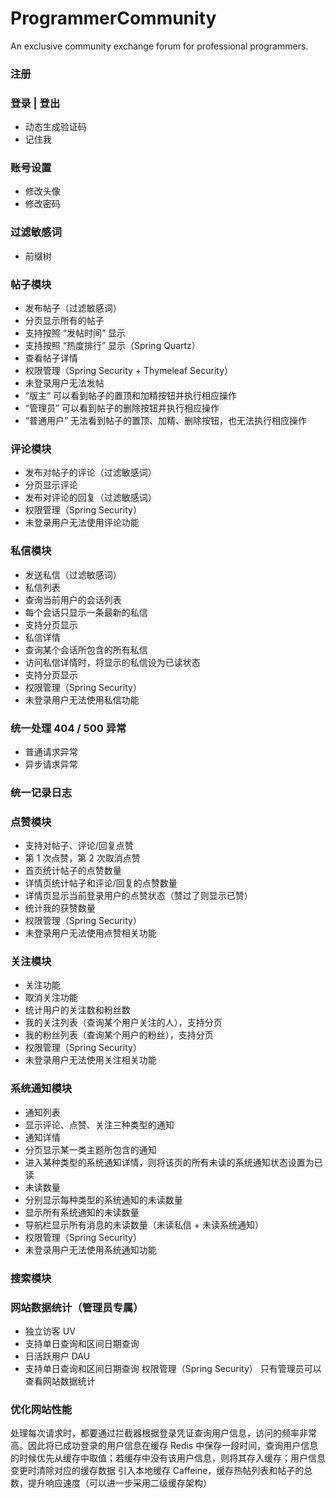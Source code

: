 # ProgrammerCommunity
An exclusive community exchange forum for professional programmers.

### 注册
### 登录 | 登出
* 动态生成验证码
* 记住我
### 账号设置
* 修改头像
* 修改密码
### 过滤敏感词
* 前缀树
### 帖子模块
* 发布帖子（过滤敏感词）
* 分页显示所有的帖子
* 支持按照 “发帖时间” 显示
* 支持按照 “热度排行” 显示（Spring Quartz）
* 查看帖子详情
* 权限管理（Spring Security + Thymeleaf Security）
* 未登录用户无法发帖
* “版主” 可以看到帖子的置顶和加精按钮并执行相应操作
* “管理员” 可以看到帖子的删除按钮并执行相应操作
* “普通用户” 无法看到帖子的置顶、加精、删除按钮，也无法执行相应操作
### 评论模块
* 发布对帖子的评论（过滤敏感词）
* 分页显示评论
* 发布对评论的回复（过滤敏感词）
* 权限管理（Spring Security）
* 未登录用户无法使用评论功能
### 私信模块
* 发送私信（过滤敏感词）
* 私信列表
* 查询当前用户的会话列表
* 每个会话只显示一条最新的私信
* 支持分页显示
* 私信详情
* 查询某个会话所包含的所有私信
* 访问私信详情时，将显示的私信设为已读状态
* 支持分页显示
* 权限管理（Spring Security）
* 未登录用户无法使用私信功能
### 统一处理 404 / 500 异常
* 普通请求异常
* 异步请求异常
### 统一记录日志
### 点赞模块
* 支持对帖子、评论/回复点赞
* 第 1 次点赞，第 2 次取消点赞
* 首页统计帖子的点赞数量
* 详情页统计帖子和评论/回复的点赞数量
* 详情页显示当前登录用户的点赞状态（赞过了则显示已赞）
* 统计我的获赞数量
* 权限管理（Spring Security）
* 未登录用户无法使用点赞相关功能
### 关注模块
* 关注功能
* 取消关注功能
* 统计用户的关注数和粉丝数
* 我的关注列表（查询某个用户关注的人），支持分页
* 我的粉丝列表（查询某个用户的粉丝），支持分页
* 权限管理（Spring Security）
* 未登录用户无法使用关注相关功能
### 系统通知模块
* 通知列表
* 显示评论、点赞、关注三种类型的通知
* 通知详情
* 分页显示某一类主题所包含的通知
* 进入某种类型的系统通知详情，则将该页的所有未读的系统通知状态设置为已读
* 未读数量
* 分别显示每种类型的系统通知的未读数量
* 显示所有系统通知的未读数量
* 导航栏显示所有消息的未读数量（未读私信 + 未读系统通知）
* 权限管理（Spring Security）
* 未登录用户无法使用系统通知功能
### 搜索模块
### 网站数据统计（管理员专属）
* 独立访客 UV
* 支持单日查询和区间日期查询
* 日活跃用户 DAU
* 支持单日查询和区间日期查询
权限管理（Spring Security）
只有管理员可以查看网站数据统计
### 优化网站性能
处理每次请求时，都要通过拦截器根据登录凭证查询用户信息，访问的频率非常高。因此将已成功登录的用户信息在缓存 Redis 中保存一段时间，查询用户信息的时候优先从缓存中取值；若缓存中没有该用户信息，则将其存入缓存；用户信息变更时清除对应的缓存数据
引入本地缓存 Caffeine，缓存热帖列表和帖子的总数，提升响应速度（可以进一步采用二级缓存架构）
